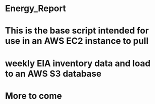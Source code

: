 # Energy_Report
# This is the base script intended for use in an AWS EC2 instance to pull
# weekly EIA inventory data and load to an AWS S3 database
# More to come
